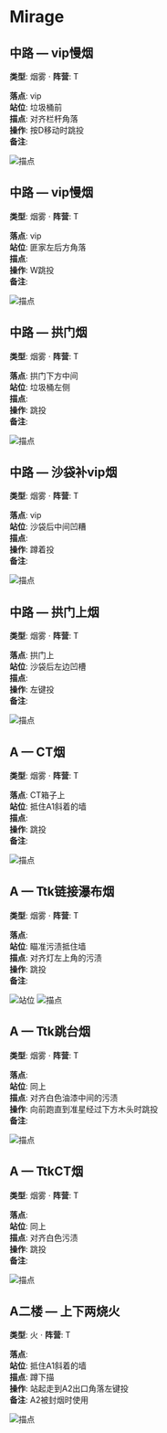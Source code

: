 # Mirage

## 中路 — vip慢烟
**类型**: 烟雾  ·  **阵营**: T

**落点**: vip  
**站位**: 垃圾桶前  
**描点**: 对齐栏杆角落  
**操作**: 按D移动时跳投  
**备注**: 

![描点](../assets/730_20250924045421_1.png)

## 中路 — vip慢烟
**类型**: 烟雾  ·  **阵营**: T

**落点**: vip  
**站位**: 匪家左后方角落  
**描点**:   
**操作**: W跳投  
**备注**: 

![描点](../assets/730_20250924045947_1.png)

## 中路 — 拱门烟
**类型**: 烟雾  ·  **阵营**: T

**落点**: 拱门下方中间  
**站位**: 垃圾桶左侧  
**描点**:   
**操作**: 跳投  
**备注**: 

![描点](../assets/730_20250924045904_1.png)

## 中路 — 沙袋补vip烟
**类型**: 烟雾  ·  **阵营**: T

**落点**: vip  
**站位**: 沙袋后中间凹糟  
**描点**:   
**操作**: 蹲着投  
**备注**: 

![描点](../assets/730_20250924052621_1.png)

## 中路 — 拱门上烟
**类型**: 烟雾  ·  **阵营**: T

**落点**: 拱门上  
**站位**: 沙袋后左边凹槽  
**描点**:   
**操作**: 左键投  
**备注**: 

![描点](../assets/730_20250924052627_1.png)

## A — CT烟
**类型**: 烟雾  ·  **阵营**: T

**落点**: CT箱子上  
**站位**: 抵住A1斜着的墙  
**描点**:   
**操作**: 跳投  
**备注**: 

![描点](../assets/730_20250924050317_1.png)

## A — Ttk链接瀑布烟
**类型**: 烟雾  ·  **阵营**: T

**落点**:   
**站位**: 瞄准污渍抵住墙  
**描点**: 对齐灯左上角的污渍  
**操作**: 跳投  
**备注**: 

![站位](../assets/730_20250924215733_1.png)
![描点](../assets/730_20250924215759_1.png)

## A — Ttk跳台烟
**类型**: 烟雾  ·  **阵营**: T

**落点**:   
**站位**: 同上  
**描点**: 对齐白色油漆中间的污渍  
**操作**: 向前跑直到准星经过下方木头时跳投  
**备注**: 

![描点](../assets/730_20250924220100_1.png)

## A — TtkCT烟
**类型**: 烟雾  ·  **阵营**: T

**落点**:   
**站位**: 同上  
**描点**: 对齐白色污渍  
**操作**: 跳投  
**备注**: 

![描点](../assets/730_20250924221750_1.png)

## A二楼 — 上下两烧火
**类型**: 火  ·  **阵营**: T

**落点**:   
**站位**: 抵住A1斜着的墙  
**描点**: 蹲下描  
**操作**: 站起走到A2出口角落左键投  
**备注**: A2被封烟时使用

![描点](../assets/730_20250924051442_1.png)
